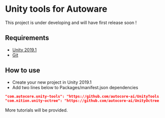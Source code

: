 # Unity tools for Autoware

This project is under developing and will have first release soon !

## Requirements

* [Unity 2019.1](https://store.unity.com/download?ref=personal)
* [Git](https://www.git-scm.com/download/)

## How to use

* Create your new project in Unity 2019.1
* Add two lines below to Packages/manifest.json dependencies
  
``` json
"com.autocore.unity-tools": "https://github.com/autocore-ai/UnityTools.git",
"com.nition.unity-octree": "https://github.com/autocore-ai/UnityOctree.git#upm",
```

More tutorials will be provided.